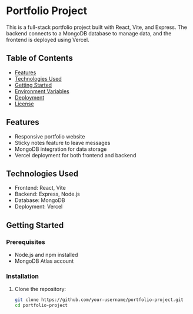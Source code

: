 # Portfolio Project

This is a full-stack portfolio project built with React, Vite, and Express. The backend connects to a MongoDB database to manage data, and the frontend is deployed using Vercel.

## Table of Contents

- [Features](#features)
- [Technologies Used](#technologies-used)
- [Getting Started](#getting-started)
- [Environment Variables](#environment-variables)
- [Deployment](#deployment)
- [License](#license)

## Features

- Responsive portfolio website
- Sticky notes feature to leave messages
- MongoDB integration for data storage
- Vercel deployment for both frontend and backend

## Technologies Used

- Frontend: React, Vite
- Backend: Express, Node.js
- Database: MongoDB
- Deployment: Vercel

## Getting Started

### Prerequisites

- Node.js and npm installed
- MongoDB Atlas account

### Installation

1. Clone the repository:

   ```sh
   git clone https://github.com/your-username/portfolio-project.git
   cd portfolio-project